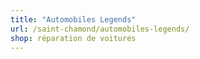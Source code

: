 ```yaml
---
title: "Automobiles Legends"
url: /saint-chamond/automobiles-legends/
shop: réparation de voitures
---
```

